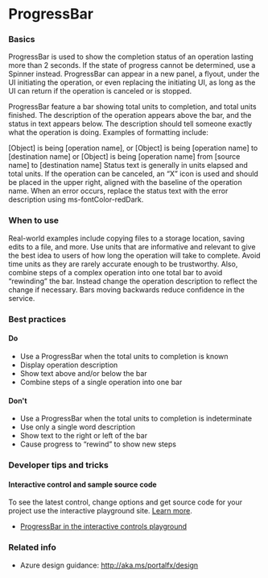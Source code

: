 ﻿# ProgressBar

 
<a name="basics"></a>
### Basics
ProgressBar is used to show the completion status of an operation lasting more than 2 seconds. If the state of progress cannot be determined, use a Spinner instead. ProgressBar can appear in a new panel, a flyout, under the UI initiating the operation, or even replacing the initiating UI, as long as the UI can return if the operation is canceled or is stopped.

ProgressBar feature a bar showing total units to completion, and total units finished. The description of the operation appears above the bar, and the status in text appears below. The description should tell someone exactly what the operation is doing. Examples of formatting include:

[Object] is being [operation name], or
[Object] is being [operation name] to [destination name] or
[Object] is being [operation name] from [source name] to [destination name]
Status text is generally in units elapsed and total units. If the operation can be canceled, an “X” icon is used and should be placed in the upper right, aligned with the baseline of the operation name. When an error occurs, replace the status text with the error description using ms-fontColor-redDark.



<!-- TODO get an IMAGE to embed here -->

<!-- TODO get an SAMPLE CODE to embed here -->

 
<a name="when-to-use"></a>
### When to use
Real-world examples include copying files to a storage location, saving edits to a file, and more. Use units that are informative and relevant to give the best idea to users of how long the operation will take to complete. Avoid time units as they are rarely accurate enough to be trustworthy. Also, combine steps of a complex operation into one total bar to avoid “rewinding” the bar. Instead change the operation description to reflect the change if necessary. Bars moving backwards reduce confidence in the service.



 
<a name="best-practices"></a>
### Best practices


<a name="best-practices-do"></a>
#### Do

* Use a ProgressBar when the total units to completion is known
* Display operation description
* Show text above and/or below the bar
* Combine steps of a single operation into one bar

<a name="best-practices-don-t"></a>
#### Don&#39;t

* Use a ProgressBar when the total units to completion is indeterminate
* Use only a single word description
* Show text to the right or left of the bar
* Cause progress to “rewind” to show new steps


 
<a name="developer-tips-and-tricks"></a>
### Developer tips and tricks



<a name="developer-tips-and-tricks-interactive-control-and-sample-source-code"></a>
#### Interactive control and sample source code
To see the latest control, change options and get source code for your project use the interactive playground site.  [Learn more](./top-extensions-controls-playground.md).

*  <a href="https://ms.portal.azure.com/?Microsoft_Azure_Playground=true#blade/Microsoft_Azure_Playground/ControlsIndexBlade/ProgressBar_create_Playground" target="_blank">ProgressBar in the interactive controls playground</a>

 

 
<a name="related-info"></a>
### Related info

* Azure design guidance:  http://aka.ms/portalfx/design


